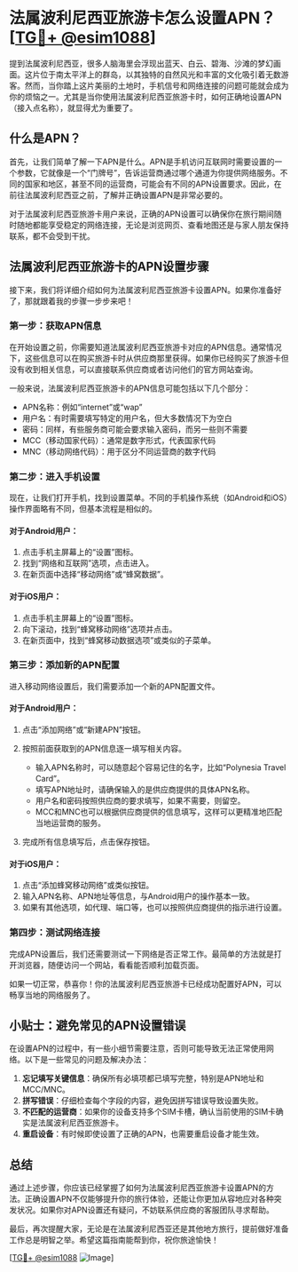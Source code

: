 # 法属波利尼西亚旅游卡怎么设置APN？[[TG💪+ @esim1088](https://t.me/s/esim1088)]

提到法属波利尼西亚，很多人脑海里会浮现出蓝天、白云、碧海、沙滩的梦幻画面。这片位于南太平洋上的群岛，以其独特的自然风光和丰富的文化吸引着无数游客。然而，当你踏上这片美丽的土地时，手机信号和网络连接的问题可能就会成为你的烦恼之一。尤其是当你使用法属波利尼西亚旅游卡时，如何正确地设置APN（接入点名称），就显得尤为重要了。

## 什么是APN？

首先，让我们简单了解一下APN是什么。APN是手机访问互联网时需要设置的一个参数，它就像是一个“门牌号”，告诉运营商通过哪个通道为你提供网络服务。不同的国家和地区，甚至不同的运营商，可能会有不同的APN设置要求。因此，在前往法属波利尼西亚之前，了解并正确设置APN是非常必要的。

对于法属波利尼西亚旅游卡用户来说，正确的APN设置可以确保你在旅行期间随时随地都能享受稳定的网络连接，无论是浏览网页、查看地图还是与家人朋友保持联系，都不会受到干扰。

## 法属波利尼西亚旅游卡的APN设置步骤

接下来，我们将详细介绍如何为法属波利尼西亚旅游卡设置APN。如果你准备好了，那就跟着我的步骤一步步来吧！

### 第一步：获取APN信息

在开始设置之前，你需要知道法属波利尼西亚旅游卡对应的APN信息。通常情况下，这些信息可以在购买旅游卡时从供应商那里获得。如果你已经购买了旅游卡但没有收到相关信息，可以直接联系供应商或者访问他们的官方网站查询。

一般来说，法属波利尼西亚旅游卡的APN信息可能包括以下几个部分：

- APN名称：例如“internet”或“wap”
- 用户名：有时需要填写特定的用户名，但大多数情况下为空白
- 密码：同样，有些服务商可能会要求输入密码，而另一些则不需要
- MCC（移动国家代码）：通常是数字形式，代表国家代码
- MNC（移动网络代码）：用于区分不同运营商的数字代码

### 第二步：进入手机设置

现在，让我们打开手机，找到设置菜单。不同的手机操作系统（如Android和iOS）操作界面略有不同，但基本流程是相似的。

#### 对于Android用户：
1. 点击手机主屏幕上的“设置”图标。
2. 找到“网络和互联网”选项，点击进入。
3. 在新页面中选择“移动网络”或“蜂窝数据”。

#### 对于iOS用户：
1. 点击手机主屏幕上的“设置”图标。
2. 向下滚动，找到“蜂窝移动网络”选项并点击。
3. 在新页面中，找到“蜂窝移动数据选项”或类似的子菜单。

### 第三步：添加新的APN配置

进入移动网络设置后，我们需要添加一个新的APN配置文件。

#### 对于Android用户：
1. 点击“添加网络”或“新建APN”按钮。
2. 按照前面获取到的APN信息逐一填写相关内容。
   - 输入APN名称时，可以随意起个容易记住的名字，比如“Polynesia Travel Card”。
   - 填写APN地址时，请确保输入的是供应商提供的具体APN名称。
   - 用户名和密码按照供应商的要求填写，如果不需要，则留空。
   - MCC和MNC也可以根据供应商提供的信息填写，这样可以更精准地匹配当地运营商的服务。

3. 完成所有信息填写后，点击保存按钮。

#### 对于iOS用户：
1. 点击“添加蜂窝移动网络”或类似按钮。
2. 输入APN名称、APN地址等信息，与Android用户的操作基本一致。
3. 如果有其他选项，如代理、端口等，也可以按照供应商提供的指示进行设置。

### 第四步：测试网络连接

完成APN设置后，我们还需要测试一下网络是否正常工作。最简单的方法就是打开浏览器，随便访问一个网站，看看能否顺利加载页面。

如果一切正常，恭喜你！你的法属波利尼西亚旅游卡已经成功配置好APN，可以畅享当地的网络服务了。

## 小贴士：避免常见的APN设置错误

在设置APN的过程中，有一些小细节需要注意，否则可能导致无法正常使用网络。以下是一些常见的问题及解决办法：

1. **忘记填写关键信息**：确保所有必填项都已填写完整，特别是APN地址和MCC/MNC。
2. **拼写错误**：仔细检查每个字段的内容，避免因拼写错误导致设置失败。
3. **不匹配的运营商**：如果你的设备支持多个SIM卡槽，确认当前使用的SIM卡确实是法属波利尼西亚旅游卡。
4. **重启设备**：有时候即使设置了正确的APN，也需要重启设备才能生效。

## 总结

通过上述步骤，你应该已经掌握了如何为法属波利尼西亚旅游卡设置APN的方法。正确设置APN不仅能够提升你的旅行体验，还能让你更加从容地应对各种突发状况。如果你对APN设置还有疑问，不妨联系供应商的客服团队寻求帮助。

最后，再次提醒大家，无论是在法属波利尼西亚还是其他地方旅行，提前做好准备工作总是明智之举。希望这篇指南能帮到你，祝你旅途愉快！

[[TG💪+ @esim1088](https://t.me/s/esim1088) ![Image](https://i.postimg.cc/4NQfJmqS/Snipaste-2025-05-13-00-14-12.png)]